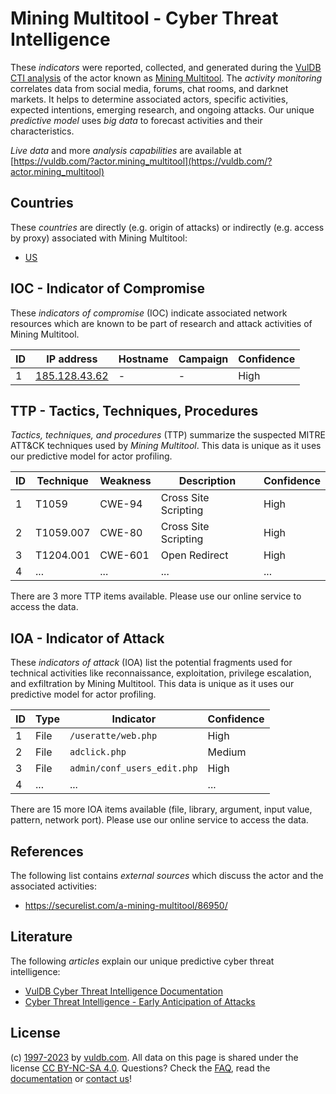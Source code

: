 # Mining Multitool - Cyber Threat Intelligence

These _indicators_ were reported, collected, and generated during the [VulDB CTI analysis](https://vuldb.com/?kb.cti) of the actor known as [Mining Multitool](https://vuldb.com/?actor.mining_multitool). The _activity monitoring_ correlates data from social media, forums, chat rooms, and darknet markets. It helps to determine associated actors, specific activities, expected intentions, emerging research, and ongoing attacks. Our unique _predictive model_ uses _big data_ to forecast activities and their characteristics.

_Live data_ and more _analysis capabilities_ are available at [https://vuldb.com/?actor.mining_multitool](https://vuldb.com/?actor.mining_multitool)

## Countries

These _countries_ are directly (e.g. origin of attacks) or indirectly (e.g. access by proxy) associated with Mining Multitool:

* [US](https://vuldb.com/?country.us)

## IOC - Indicator of Compromise

These _indicators of compromise_ (IOC) indicate associated network resources which are known to be part of research and attack activities of Mining Multitool.

ID | IP address | Hostname | Campaign | Confidence
-- | ---------- | -------- | -------- | ----------
1 | [185.128.43.62](https://vuldb.com/?ip.185.128.43.62) | - | - | High

## TTP - Tactics, Techniques, Procedures

_Tactics, techniques, and procedures_ (TTP) summarize the suspected MITRE ATT&CK techniques used by _Mining Multitool_. This data is unique as it uses our predictive model for actor profiling.

ID | Technique | Weakness | Description | Confidence
-- | --------- | -------- | ----------- | ----------
1 | T1059 | CWE-94 | Cross Site Scripting | High
2 | T1059.007 | CWE-80 | Cross Site Scripting | High
3 | T1204.001 | CWE-601 | Open Redirect | High
4 | ... | ... | ... | ...

There are 3 more TTP items available. Please use our online service to access the data.

## IOA - Indicator of Attack

These _indicators of attack_ (IOA) list the potential fragments used for technical activities like reconnaissance, exploitation, privilege escalation, and exfiltration by Mining Multitool. This data is unique as it uses our predictive model for actor profiling.

ID | Type | Indicator | Confidence
-- | ---- | --------- | ----------
1 | File | `/useratte/web.php` | High
2 | File | `adclick.php` | Medium
3 | File | `admin/conf_users_edit.php` | High
4 | ... | ... | ...

There are 15 more IOA items available (file, library, argument, input value, pattern, network port). Please use our online service to access the data.

## References

The following list contains _external sources_ which discuss the actor and the associated activities:

* https://securelist.com/a-mining-multitool/86950/

## Literature

The following _articles_ explain our unique predictive cyber threat intelligence:

* [VulDB Cyber Threat Intelligence Documentation](https://vuldb.com/?kb.cti)
* [Cyber Threat Intelligence - Early Anticipation of Attacks](https://www.scip.ch/en/?labs.20201022)

## License

(c) [1997-2023](https://vuldb.com/?kb.changelog) by [vuldb.com](https://vuldb.com/?kb.about). All data on this page is shared under the license [CC BY-NC-SA 4.0](https://creativecommons.org/licenses/by-nc-sa/4.0/). Questions? Check the [FAQ](https://vuldb.com/?kb.faq), read the [documentation](https://vuldb.com/?kb) or [contact us](https://vuldb.com/?contact)!
